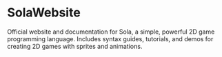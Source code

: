 # SolaWebsite
Official website and documentation for Sola, a simple, powerful 2D game programming language. Includes syntax guides, tutorials, and demos for creating 2D games with sprites and animations.
